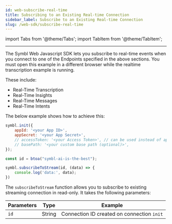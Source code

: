 ```yaml
---
id: web-subscribe-real-time
title: Subscribing to an Existing Real-time Connection 
sidebar_label: Subscribe to an Existing Real-time Connection
slug: /web-sdk/subscribe-real-time
---
```

import Tabs from '@theme/Tabs';
import TabItem from '@theme/TabItem';

---

The Symbl Web Javascript SDK lets you subscribe to real-time events when you connect to one of the Endpoints specified in the above sections. 
You must open this example in a different browser while the realtime transcription example is running.

These include:

* Real-Time Transcription
* Real-Time Insights
* Real-Time Messages
* Real-Time Intents

The below example shows how to achieve this:

```js
symbl.init({
	appId: '<your App ID>',
	appSecret: '<your App Secret>',
	// accessToken: '<your Access Token>', // can be used instead of appId and appSecret
	// basePath: '<your custom base path (optional)>',
});

const id = btoa("symbl-ai-is-the-best");

symbl.subscribeToStream(id, (data) => {
	console.log('data:', data);
})
```

The `subscribeToStream` function allows you to subscribe to existing streaming connection in read-only. It takes the following parameters:

| Parameters | Type | Example | 
| ---------- | ------- | ------- | 
| `id` | String | Connection ID created on connection `init`|
